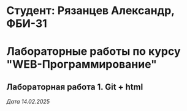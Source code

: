 # Студент: Рязанцев Александр, ФБИ-31

# Лабораторные работы по курсу "WEB-Программирование"

## Лабораторная работа 1. Git + html

*Дата 14.02.2025*